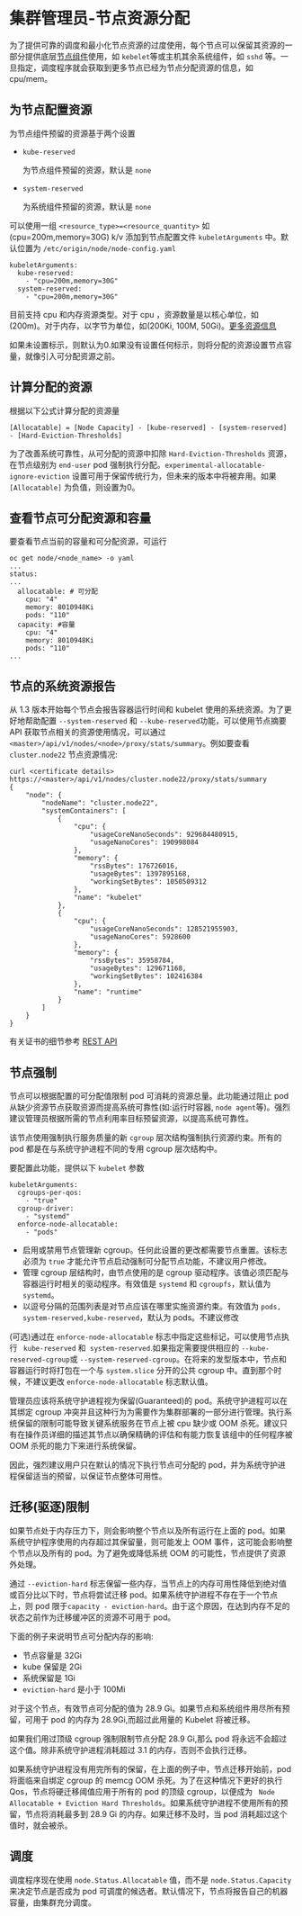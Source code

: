 # 集群管理员-节点资源分配
为了提供可靠的调度和最小化节点资源的过度使用，每个节点可以保留其资源的一部分提供底层[节点组件](https://docs.openshift.org/3.6/architecture/infrastructure_components/kubernetes_infrastructure.html#node)使用，如 `kebelet`等或主机其余系统组件，如 `sshd` 等。一旦指定，调度程序就会获取到更多节点已经为节点分配资源的信息，如 cpu/mem。
## 为节点配置资源
为节点组件预留的资源基于两个设置

- `kube-reserved`

	为节点组件预留的资源，默认是 `none`
- `system-reserved`  

	为系统组件预留的资源，默认是 `none`

可以使用一组 `<resource_type>=<resource_quantity>` 如(cpu=200m,memory=30G) k/v 添加到节点配置文件 `kubeletArguments` 中。默认位置为 `/etc/origin/node/node-config.yaml`

```
kubeletArguments:
  kube-reserved:
    - "cpu=200m,memory=30G"
  system-reserved:
    - "cpu=200m,memory=30G"
```

目前支持 cpu 和内存资源类型。对于 cpu ，资源数量是以核心单位，如(200m)。对于内存，以字节为单位，如(200Ki, 100M, 50Gi)。[更多资源信息](https://docs.openshift.org/3.6/dev_guide/compute_resources.html#dev-guide-compute-resources)

如果未设置标示，则默认为0.如果没有设置任何标示，则将分配的资源设置节点容量，就像引入可分配资源之前。

## 计算分配的资源
根据以下公式计算分配的资源量

	[Allocatable] = [Node Capacity] - [kube-reserved] - [system-reserved] - [Hard-Eviction-Thresholds]
为了改善系统可靠性，从可分配的资源中扣除 `Hard-Eviction-Thresholds` 资源，在节点级别为 `end-user` pod 强制执行分配。`experimental-allocatable-ignore-eviction` 设置可用于保留传统行为，但未来的版本中将被弃用。如果 `[Allocatable]` 为负值，则设置为0。
## 查看节点可分配资源和容量
要查看节点当前的容量和可分配资源，可运行

```
oc get node/<node_name> -o yaml
...
status:
...
  allocatable: # 可分配
    cpu: "4"
    memory: 8010948Ki
    pods: "110"
  capacity: #容量
    cpu: "4"
    memory: 8010948Ki
    pods: "110"
...
```
## 节点的系统资源报告
从 1.3 版本开始每个节点会报告容器运行时间和 kubelet 使用的系统资源。为了更好地帮助配置 `--system-reserved` 和 `--kube-reserved`功能，可以使用节点摘要 API 获取节点相关的资源使用情况，可以通过 `<master>/api/v1/nodes/<node>/proxy/stats/summary`。例如要查看 `cluster.node22` 节点资源情况:

```
curl <certificate details> https://<master>/api/v1/nodes/cluster.node22/proxy/stats/summary
{
    "node": {
        "nodeName": "cluster.node22",
        "systemContainers": [
            {
                "cpu": {
                    "usageCoreNanoSeconds": 929684480915,
                    "usageNanoCores": 190998084
                },
                "memory": {
                    "rssBytes": 176726016,
                    "usageBytes": 1397895168,
                    "workingSetBytes": 1050509312
                },
                "name": "kubelet"
            },
            {
                "cpu": {
                    "usageCoreNanoSeconds": 128521955903,
                    "usageNanoCores": 5928600
                },
                "memory": {
                    "rssBytes": 35958784,
                    "usageBytes": 129671168,
                    "workingSetBytes": 102416384
                },
                "name": "runtime"
            }
        ]
    }
}
```
有关证书的细节参考 [REST API](https://docs.openshift.org/3.6/rest_api/index.html#rest-api-index)
## 节点强制
节点可以根据配置的可分配值限制 pod 可消耗的资源总量。此功能通过阻止 pod 从缺少资源节点获取资源而提高系统可靠性(如:运行时容器, `node agent`等)。强烈建议管理员根据所需的节点利用率目标预留资源，以提高系统可靠性。

该节点使用强制执行服务质量的新 `cgroup` 层次结构强制执行资源约束。所有的 pod 都是在与系统守护进程不同的专用 cgroup 层次结构中。

要配置此功能，提供以下 `kubelet` 参数

```
kubeletArguments:
  cgroups-per-qos:
    - "true" 
  cgroup-driver:
    - "systemd" 
  enforce-node-allocatable:
    - "pods" 
```

- 启用或禁用节点管理新 cgroup。任何此设置的更改都需要节点重置。该标志必须为 `true` 才能允许节点启动强制可分配节点功能，不建议用户修改。
- 管理 cgroup 层结构时，由节点使用的是 cgroup 驱动程序。该值必须匹配与容器运行时相关的驱动程序。有效值是 `systemd` 和 `cgroupfs`，默认值为 `systemd`。
- 以逗号分隔的范围列表是对节点应该在哪里实施资源约束。有效值为 `pods, system-reserved,kube-reserved`，默认为 pods。不建议修改

(可选)通过在 `enforce-node-allocatable` 标志中指定这些标记，可以使用节点执行 ` kube-reserved` 和` system-reserved`.如果指定需要提供相应的 `--kube-reserved-cgroup`或 `--system-reserved-cgroup`。在将来的发型版本中，节点和容器运行时将打包在一个与 `system.slice` 分开的公共 cgroup 中。直到那个时候，不建议更改 `enforce-node-allocatable` 标志默认值。

管理员应该将系统守护进程视为保留(Guaranteed)的 pod。系统守护进程可以在其绑定 cgroup 冲突并且这种行为为需要作为集群部署的一部分进行管理。执行系统保留的限制可能导致关键系统服务在节点上被 cpu 缺少或 OOM 杀死。建议只有在操作员详细的描述其节点以确保精确的评估和有能力恢复该组中的任何程序被 OOM 杀死的能力下来进行系统保留。

因此，强烈建议用户只在默认的情况下执行节点可分配的 pod，并为系统守护进程保留适当的预留，以保证节点整体可用性。

## 迁移(驱逐)限制
如果节点处于内存压力下，则会影响整个节点以及所有运行在上面的 pod。如果系统守护程序使用的内存超过其保留量，则可能发上 OOM 事件，这可能会影响整个节点以及所有的 pod。为了避免或降低系统 OOM 的可能性，节点提供了资源外处理。

通过 `--eviction-hard` 标志保留一些内存，当节点上的内存可用性降低到绝对值或百分比以下时，节点将尝试迁移 pod。如果系统守护进程不存在于一个节点上，则 pod 限于`capacity - eviction-hard`。由于这个原因，在达到内存不足的状态之前作为迁移缓冲区的资源不可用于 pod。

下面的例子来说明节点可分配内存的影响:

- 节点容量是 32Gi
- kube 保留是 2Gi
- 系统保留是 1Gi
- `eviction-hard` 是小于 100Mi

对于这个节点，有效节点可分配的值为 28.9 Gi。如果节点和系统组件用尽所有预留，可用于 pod 的内存为 28.9Gi,而超过此用量的 Kubelet 将被迁移。

如果我们用过顶级 cgroup 强制限制节点分配  28.9 Gi,那么 pod 将永远不会超过这个值。除非系统守护进程消耗超过 3.1 的内存，否则不会执行迁移。

如果系统守护进程没有用完所有的保留，在上面的例子中，节点迁移开始前，pod 将面临来自绑定 cgroup 的 memcg OOM 杀死。为了在这种情况下更好的执行 Qos，节点将硬迁移阈值应用于所有的 pod 的顶级 cgroup，以便成为 ` Node Allocatable + Eviction Hard Thresholds`。如果系统守护进程不使用所有的预留，节点将消耗最多到 28.9 Gi 的内存。如果迁移不及时，当 pod 消耗超过这个值时，就会被杀。

## 调度
调度程序现在使用 `node.Status.Allocatable` 值，而不是 `node.Status.Capacity` 来决定节点是否成为 pod 可调度的候选者。默认情况下，节点将报告自己的机器容量，由集群充分调度。